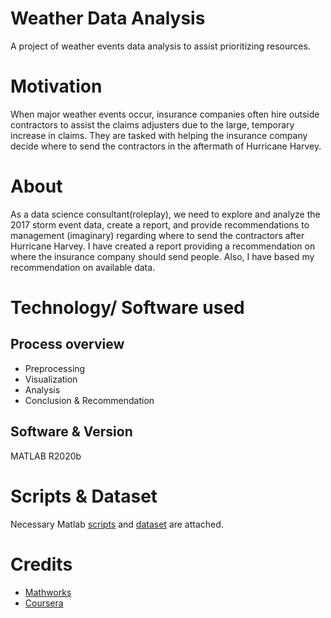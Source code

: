 # Weather Data Analysis
A project of weather events data analysis to assist prioritizing resources.

# Motivation
When major weather events occur, insurance companies often hire outside contractors to assist the claims adjusters due to the large, temporary increase in claims. They are tasked with helping the insurance company decide where to send the contractors in the aftermath of Hurricane Harvey.

# About
As a data science consultant(roleplay), we need to explore and analyze the 2017 storm event data, create a report, and provide recommendations to management (imaginary) regarding where to send the contractors after Hurricane Harvey. I have created a report providing a recommendation on where the insurance company should send people. Also, I have based my recommendation on available data.

# Technology/ Software used

## Process overview
- Preprocessing
- Visualization
- Analysis
- Conclusion & Recommendation 

## Software & Version
MATLAB R2020b

# Scripts & Dataset
Necessary Matlab [scripts](https://github.com/AgamDamaraju/WeatherDataAnalysis) and [dataset](https://github.com/AgamDamaraju/WeatherDataAnalysis) are attached.

# Credits
- [Mathworks](https://in.mathworks.com)
- [Coursera](https://www.coursera.org)
